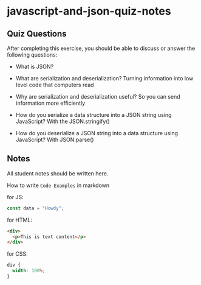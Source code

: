 # javascript-and-json-quiz-notes

## Quiz Questions

After completing this exercise, you should be able to discuss or answer the following questions:

- What is JSON?

- What are serialization and deserialization?
  Turning information into low level code that computers read
- Why are serialization and deserialization useful?
  So you can send information more efficiently
- How do you serialize a data structure into a JSON string using JavaScript?
  With the JSON.stringify()
- How do you deserialize a JSON string into a data structure using JavaScript?
  With JSON.parse()
## Notes

All student notes should be written here.


How to write `Code Examples` in markdown

for JS:

```javascript
const data = "Howdy";
```

for HTML:

```html
<div>
  <p>This is text content</p>
</div>
```

for CSS:

```css
div {
  width: 100%;
}
```
